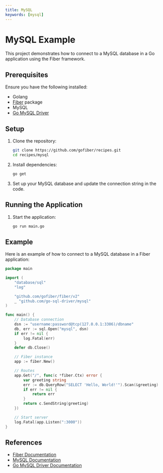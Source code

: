 ```yaml
---
title: MySQL
keywords: [mysql]
---
```


# MySQL Example

This project demonstrates how to connect to a MySQL database in a Go application using the Fiber framework.

## Prerequisites

Ensure you have the following installed:

- Golang
- [Fiber](https://github.com/gofiber/fiber) package
- MySQL
- [Go MySQL Driver](https://github.com/go-sql-driver/mysql)

## Setup

1. Clone the repository:
    ```sh
    git clone https://github.com/gofiber/recipes.git
    cd recipes/mysql
    ```

2. Install dependencies:
    ```sh
    go get
    ```

3. Set up your MySQL database and update the connection string in the code.

## Running the Application

1. Start the application:
    ```sh
    go run main.go
    ```

## Example

Here is an example of how to connect to a MySQL database in a Fiber application:

```go
package main

import (
    "database/sql"
    "log"

    "github.com/gofiber/fiber/v2"
    _ "github.com/go-sql-driver/mysql"
)

func main() {
    // Database connection
    dsn := "username:password@tcp(127.0.0.1:3306)/dbname"
    db, err := sql.Open("mysql", dsn)
    if err != nil {
        log.Fatal(err)
    }
    defer db.Close()

    // Fiber instance
    app := fiber.New()

    // Routes
    app.Get("/", func(c *fiber.Ctx) error {
        var greeting string
        err := db.QueryRow("SELECT 'Hello, World!'").Scan(&greeting)
        if err != nil {
            return err
        }
        return c.SendString(greeting)
    })

    // Start server
    log.Fatal(app.Listen(":3000"))
}
```

## References

- [Fiber Documentation](https://docs.gofiber.io)
- [MySQL Documentation](https://dev.mysql.com/doc/)
- [Go MySQL Driver Documentation](https://pkg.go.dev/github.com/go-sql-driver/mysql)
